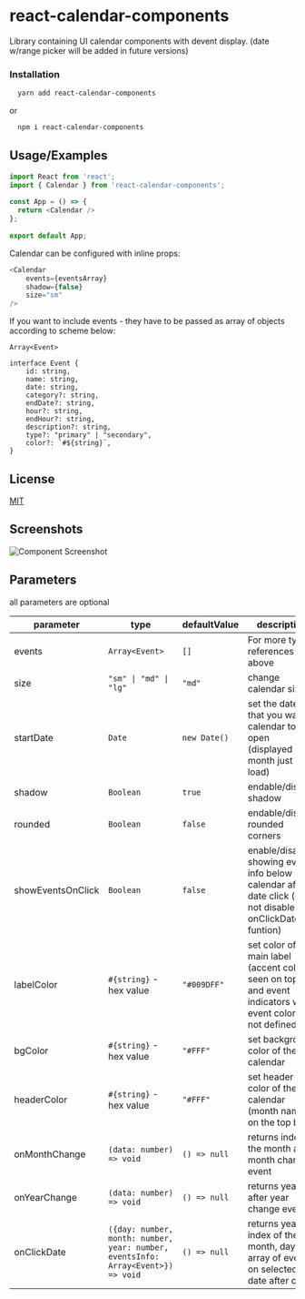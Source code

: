 
# react-calendar-components

Library containing UI calendar components with devent display. (date w/range picker will be added in future versions) 


### Installation

```bash
  yarn add react-calendar-components
```
or
```bash
  npm i react-calendar-components
```
    
## Usage/Examples

```javascript
import React from 'react';
import { Calendar } from 'react-calendar-components';
 
const App = () => {
  return <Calendar />
};
 
export default App;
```

Calendar can be configured with inline props:

```javascript
<Calendar 
    events={eventsArray}
    shadow={false}
    size="sm"
/>
```
If you want to include events - they have to be passed as array of objects according to scheme below:

```typestript
Array<Event>

interface Event {
    id: string, 
    name: string, 
    date: string, 
    category?: string, 
    endDate?: string,
    hour?: string,
    endHour?: string,
    description?: string,
    type?: "primary" | "secondary",
    color?: `#${string}`,
}
```


## License

[MIT](https://choosealicense.com/licenses/mit/)


## Screenshots

![Component Screenshot](https://i.imgur.com/HFA6IkW.png)



## Parameters
all parameters are optional

| parameter | type | defaultValue | description |
| --- | --- | --- | --- |
| events | `Array<Event> `| `[]` | For more type references see above |
| size | ` "sm" \| "md" \| "lg" ` | `"md"` | change calendar size |
| startDate | `Date` | `new Date()` | set the date that you want calendar to open (displayed month just after load) |
| shadow | `Boolean` | `true` | endable/disable shadow |
| rounded | `Boolean` | `false` | endable/disable rounded corners |
| showEventsOnClick | `Boolean` | `false` | enable/disable showing event info below calendar after date click (does not disable the onClickDate funtion) |
| labelColor | `#{string}` - hex value | `"#009DFF"` | set color of main label (accent color seen on top bar and event indicators when event color is not defined) |
| bgColor | `#{string}` - hex value | `"#FFF"` | set background color of the calendar |
| headerColor | `#{string}` - hex value | `"#FFF"` | set header color of the calendar (month name on the top bar) |
| onMonthChange | `(data: number) => void` | `() => null` | returns index of the month after month change event |
| onYearChange | `(data: number) => void` | `() => null` | returns year after year change event |
| onClickDate | `({day: number, month: number, year: number, eventsInfo: Array<Event>}) => void` | `() => null` | returns year, index of the month, day and array of events on selected date after click |

